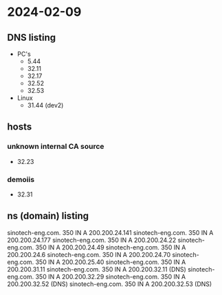 # 2024-02-09

## DNS listing

- PC's
  - 5.44
  - 32.11
  - 32.17
  - 32.52
  - 32.53
- Linux
  - 31.44 (dev2)

## hosts

### unknown internal CA source

- 32.23

### demoiis

- 32.31

## ns (domain) listing

sinotech-eng.com.       350     IN      A       200.200.24.141
sinotech-eng.com.       350     IN      A       200.200.24.177
sinotech-eng.com.       350     IN      A       200.200.24.22
sinotech-eng.com.       350     IN      A       200.200.24.49
sinotech-eng.com.       350     IN      A       200.200.24.6
sinotech-eng.com.       350     IN      A       200.200.24.70
sinotech-eng.com.       350     IN      A       200.200.25.40
sinotech-eng.com.       350     IN      A       200.200.31.11
sinotech-eng.com.       350     IN      A       200.200.32.11 (DNS)
sinotech-eng.com.       350     IN      A       200.200.32.29
sinotech-eng.com.       350     IN      A       200.200.32.52 (DNS)
sinotech-eng.com.       350     IN      A       200.200.32.53 (DNS)
